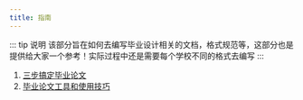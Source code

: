 ```yaml
---
title: 指南
---
```


::: tip 说明
该部分旨在如何去编写毕业设计相关的文档，格式规范等，这部分也是提供给大家一个参考！实际过程中还是需要每个学校不同的格式去编写
:::

1. [三步搞定毕业论文](/docs/guide/write.html)
2. [毕业论文工具和使用技巧](/docs/guide/skills.html)